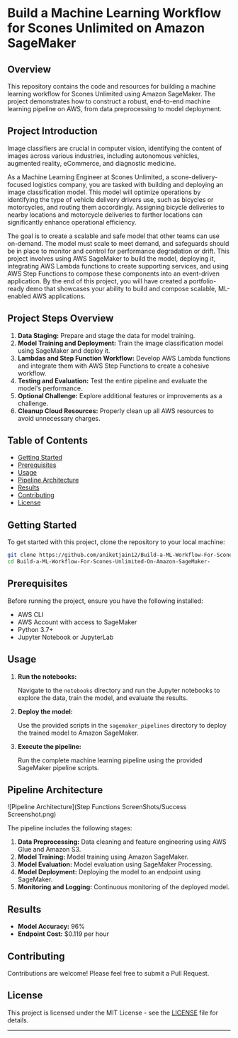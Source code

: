

# Build a Machine Learning Workflow for Scones Unlimited on Amazon SageMaker


## Overview

This repository contains the code and resources for building a machine learning workflow for Scones Unlimited using Amazon SageMaker. The project demonstrates how to construct a robust, end-to-end machine learning pipeline on AWS, from data preprocessing to model deployment.

## Project Introduction

Image classifiers are crucial in computer vision, identifying the content of images across various industries, including autonomous vehicles, augmented reality, eCommerce, and diagnostic medicine. 

As a Machine Learning Engineer at Scones Unlimited, a scone-delivery-focused logistics company, you are tasked with building and deploying an image classification model. This model will optimize operations by identifying the type of vehicle delivery drivers use, such as bicycles or motorcycles, and routing them accordingly. Assigning bicycle deliveries to nearby locations and motorcycle deliveries to farther locations can significantly enhance operational efficiency.

The goal is to create a scalable and safe model that other teams can use on-demand. The model must scale to meet demand, and safeguards should be in place to monitor and control for performance degradation or drift. This project involves using AWS SageMaker to build the model, deploying it, integrating AWS Lambda functions to create supporting services, and using AWS Step Functions to compose these components into an event-driven application. By the end of this project, you will have created a portfolio-ready demo that showcases your ability to build and compose scalable, ML-enabled AWS applications.

## Project Steps Overview

1. **Data Staging:** Prepare and stage the data for model training.
2. **Model Training and Deployment:** Train the image classification model using SageMaker and deploy it.
3. **Lambdas and Step Function Workflow:** Develop AWS Lambda functions and integrate them with AWS Step Functions to create a cohesive workflow.
4. **Testing and Evaluation:** Test the entire pipeline and evaluate the model's performance.
5. **Optional Challenge:** Explore additional features or improvements as a challenge.
6. **Cleanup Cloud Resources:** Properly clean up all AWS resources to avoid unnecessary charges.

## Table of Contents

- [Getting Started](#getting-started)
- [Prerequisites](#prerequisites)
- [Usage](#usage)
- [Pipeline Architecture](#pipeline-architecture)
- [Results](#results)
- [Contributing](#contributing)
- [License](#license)


## Getting Started

To get started with this project, clone the repository to your local machine:

```bash
git clone https://github.com/aniketjain12/Build-a-ML-Workflow-For-Scones-Unlimited-On-Amazon-SageMaker-.git
cd Build-a-ML-Workflow-For-Scones-Unlimited-On-Amazon-SageMaker-
```

## Prerequisites

Before running the project, ensure you have the following installed:

- AWS CLI
- AWS Account with access to SageMaker
- Python 3.7+
- Jupyter Notebook or JupyterLab


## Usage

1. **Run the notebooks:**
   
   Navigate to the `notebooks` directory and run the Jupyter notebooks to explore the data, train the model, and evaluate the results.

2. **Deploy the model:**
   
   Use the provided scripts in the `sagemaker_pipelines` directory to deploy the trained model to Amazon SageMaker.

3. **Execute the pipeline:**
   
   Run the complete machine learning pipeline using the provided SageMaker pipeline scripts.

## Pipeline Architecture

![Pipeline Architecture](Step Functions ScreenShots/Success Screenshot.png)

The pipeline includes the following stages:

1. **Data Preprocessing:** Data cleaning and feature engineering using AWS Glue and Amazon S3.
2. **Model Training:** Model training using Amazon SageMaker.
3. **Model Evaluation:** Model evaluation using SageMaker Processing.
4. **Model Deployment:** Deploying the model to an endpoint using SageMaker.
5. **Monitoring and Logging:** Continuous monitoring of the deployed model.

## Results

- **Model Accuracy:** 96%
- **Endpoint Cost:** $0.119 per hour

## Contributing

Contributions are welcome! Please feel free to submit a Pull Request.

## License

This project is licensed under the MIT License - see the [LICENSE](LICENSE) file for details.

---
